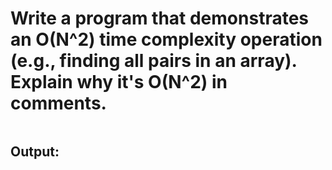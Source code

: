 # Write a program that demonstrates an O(N^2) time complexity operation (e.g., finding all pairs in an array). Explain why it's O(N^2) in comments.

```c

```

## Output:
```c

```
